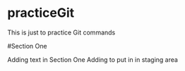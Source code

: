 # practiceGit
This is just to practice Git commands

#Section One

Adding text in Section One
Adding to put in in staging area


